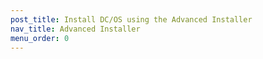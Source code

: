 ```yaml
---
post_title: Install DC/OS using the Advanced Installer
nav_title: Advanced Installer
menu_order: 0
---
```

